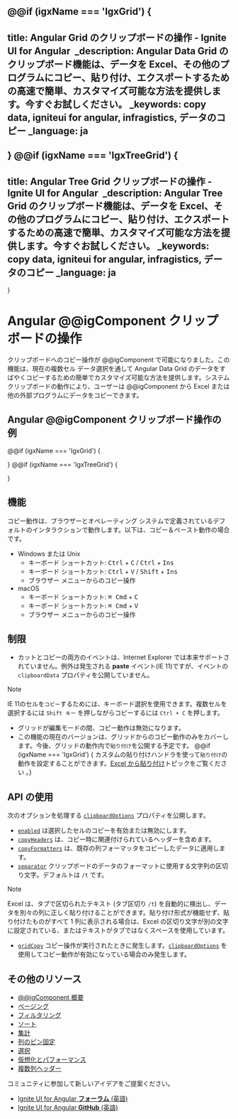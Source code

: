 @@if (igxName === 'IgxGrid') {
---
title: Angular Grid のクリップボードの操作 - Ignite UI for Angular 
_description: Angular Data Grid のクリップボード機能は、データを Excel、その他のプログラムにコピー、貼り付け、エクスポートするための高速で簡単、カスタマイズ可能な方法を提供します。今すぐお試しください。
_keywords: copy data, igniteui for angular, infragistics, データのコピー
_language: ja
---
}
@@if (igxName === 'IgxTreeGrid') {
---
title: Angular Tree Grid クリップボードの操作 - Ignite UI for Angular 
_description: Angular Tree Grid のクリップボード機能は、データを Excel、その他のプログラムにコピー、貼り付け、エクスポートするための高速で簡単、カスタマイズ可能な方法を提供します。今すぐお試しください。
_keywords: copy data, igniteui for angular, infragistics, データのコピー
_language: ja
---
}

# Angular @@igComponent クリップボードの操作
クリップボードへのコピー操作が @@igComponent で可能になりました。この機能は、現在の複数セル データ選択を通して Angular Data Grid のデータをすばやくコピーするための簡単でカスタマイズ可能な方法を提供します。システム クリップボードの動作により、ユーザーは @@igComponent から Excel または他の外部プログラムにデータをコピーできます。

## Angular @@igComponent クリップボード操作の例


@@if (igxName === 'IgxGrid') {

<code-view style="height:635px" 
           data-demos-base-url="{environment:demosBaseUrl}" 
           iframe-src="{environment:demosBaseUrl}/grid/grid-clipboard-operations-sample" alt="Angular @@igComponent クリップボード操作の例">
</code-view>

<div class="divider--half"></div>
}
@@if (igxName === 'IgxTreeGrid') {

<code-view style="height:635px" 
           data-demos-base-url="{environment:demosBaseUrl}" 
           iframe-src="{environment:demosBaseUrl}/tree-grid/tree-grid-clipboard-operations-sample" alt="Angular @@igComponent クリップボード操作の例">
</code-view>

<div class="divider--half"></div>
}

## 機能
コピー動作は、ブラウザーとオペレーティング システムで定義されているデフォルトのインタラクションで動作します。以下は、コピー＆ペースト動作の場合です。

- Windows または Unix 
  - キーボード ショートカット: <kbd>Ctrl</kbd> + <kbd>C</kbd> / <kbd>Ctrl</kbd> + <kbd>Ins</kbd>
  - キーボード ショートカット: <kbd>Ctrl</kbd> + <kbd>V</kbd> / <kbd>Shift</kbd> + <kbd>Ins</kbd>
  - ブラウザー メニューからのコピー操作
- macOS
  - キーボード ショートカット: <kbd>⌘ Cmd</kbd> + <kbd>C</kbd>
  - キーボード ショートカット: <kbd>⌘ Cmd</kbd> + <kbd>V</kbd>
  - ブラウザー メニューからのコピー操作


## 制限
- カットとコピーの両方のイベントは、Internet Explorer では本来サポートされていません。例外は発生される **paste** イベント(IE 11)ですが、イベントの `clipboardData` プロパティを公開していません。
> [!NOTE] 
> IE 11のセルを`コピー`するためには、キーボード選択を使用できます。複数セルを選択するには `Shift キー` を押しながらコピーするには `Ctrl + C` を押します。

- グリッドが編集モードの間、コピー動作は無効になります。
- この機能の現在のバージョンは、グリッドからのコピー動作のみをカバーします。今後、グリッドの動作内で`貼り付け`を公開する予定です。
@@if (igxName === 'IgxGrid') { カスタムの貼り付けハンドラを使って`貼り付け`の動作を設定することができます。[Excel から貼り付け](paste-excel.md)トピックをご覧ください 。}

## API の使用
次のオプションを処理する [`clipboardOptions`]({environment:angularApiUrl}/classes/igxgridcomponent.html#clipboardOptions) プロパティを公開します。
- [`enabled`]({environment:angularApiUrl}/classes/igxgridcomponent.html#clipboardoptions.enabled) は選択したセルのコピーを有効または無効にします。
- [`copyHeaders`]({environment:angularApiUrl}/classes/igxgridcomponent.html#clipboardoptions.copyHeaders) は、コピー時に関連付けられているヘッダーを含めます。
- [`copyFormatters`]({environment:angularApiUrl}/classes/igxgridcomponent.html#clipboardoptions.copyFormatters) は、既存の列フォーマッタをコピーしたデータに適用します。
- [`separator`]({environment:angularApiUrl}/classes/igxgridcomponent.html#clipboardoptions.separator) クリップボードのデータのフォーマットに使用する文字列の区切り文字。デフォルトは `/t` です。

> [!NOTE] 
> Excel は、タブで区切られたテキスト (タブ区切り `/t`) を自動的に検出し、データを別々の列に正しく貼り付けることができます。貼り付け形式が機能せず、貼り付けたものがすべて 1 列に表示される場合は、Excel の区切り文字が別の文字に設定されている、またはテキストがタブではなくスペースを使用しています。

- [`gridCopy`]({environment:angularApiUrl}/classes/igxgridcomponent.html#gridCopy) コピー操作が実行されたときに発生します。[`clipboardOptions`]({environment:angularApiUrl}/classes/igxgridcomponent.html#clipboardОptions) を使用してコピー動作が有効になっている場合のみ発生します。

## その他のリソース
<div class="divider--half"></div>

* [@@igComponent 概要](@@igMainTopic.md)
* [ページング](paging.md)
* [フィルタリング](filtering.md)
* [ソート](sorting.md)
* [集計](summaries.md)
* [列のピン固定](column-pinning.md)
* [選択](selection.md)
* [仮想化とパフォーマンス](virtualization.md)
* [複数列ヘッダー](multi-column-headers.md)

<div class="divider--half"></div>
コミュニティに参加して新しいアイデアをご提案ください。

* [Ignite UI for Angular **フォーラム** (英語)](https://www.infragistics.com/community/forums/f/ignite-ui-for-angular)
* [Ignite UI for Angular **GitHub** (英語)](https://github.com/IgniteUI/igniteui-angular)

